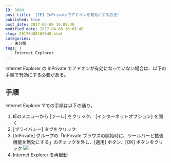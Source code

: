 ```yaml
---
ID: 3000
post_title: '[IE] InPrivateでアドオンを有効にする方法'
published: true
post_date: 2017-04-06 16:05:40
modified_date: 2017-04-06 16:05:40
slug: 20170406160540.html
categories: |
  - 未分類
tags: |
  - Internet Explorer
---
```

Internet Explorer の InPrivate でアドオンが有効になっていない場合は、以下の手順で有効にする必要がある。
<!--more-->

## 手順
Internet Explorer 11での手順は以下の通り。

1. IEのメニューから [ツール] をクリック、 [インターネットオプション] を開く
2. [プライバシー] タブをクリック
3. [InPrivate] グループの「InPrivate ブラウズの開始時に、ツールバーと拡張機能を無効にする」のチェックを外し、[適用] ボタン、[OK] ボタンをクリック
  ![](https://i.imgur.com/aqOAK8k.png)
4. Internet Explorer を再起動